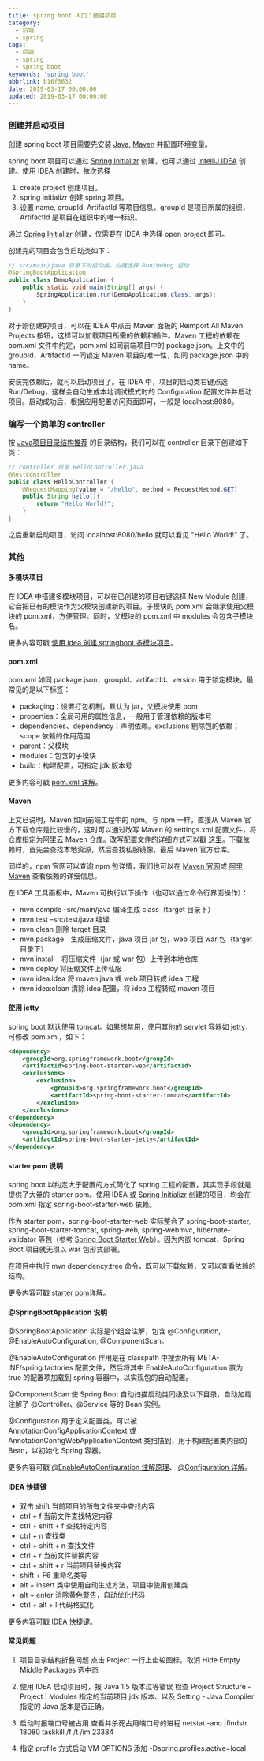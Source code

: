 ```yaml
---
title: spring boot 入门：搭建项目
category:
  - 后端
  - spring
tags:
  - 后端
  - spring
  - spring boot
keywords: 'spring boot'
abbrlink: b16f5632
date: 2019-03-17 00:00:00
updated: 2019-03-17 00:00:00
---
```


### 创建并启动项目

创建 spring boot 项目需要先安装 [Java](https://www.oracle.com/java/technologies/javase-downloads.html), [Maven](http://maven.apache.org/download.cgi) 并配置环境变量。

spring boot 项目可以通过 [Spring Initializr](https://start.spring.io/) 创建，也可以通过 [IntelliJ IDEA](https://www.jetbrains.com/idea/download/#section=mac) 创建。使用 IDEA 创建时，依次选择 

1. create project 创建项目。
2. spring initializr 创建 spring 项目。
3. 设置 name, groupId, ArtifactId 等项目信息。groupId 是项目所属的组织，ArtifactId 是项目在组织中的唯一标识。

通过 [Spring Initializr](https://start.spring.io/) 创建，仅需要在 IDEA 中选择 open project 即可。

创建完的项目会包含启动类如下：

```java
// src/main/java 目录下的启动类，右键选择 Run/Debug 启动
@SpringBootApplication
public class DemoApplication {
	public static void main(String[] args) {
		SpringApplication.run(DemoApplication.class, args);
	}
}
```

对于刚创建的项目，可以在 IDEA 中点击 Maven 面板的 Reimport All Maven Projects 按钮，这样可以加载项目所需的依赖和插件。Maven 工程的依赖在 pom.xml 文件中约定，pom.xml 如同前端项目中的 package.json。上文中的 groupId、ArtifactId 一同锁定 Maven 项目的唯一性，如同 package.json 中的 name。

安装完依赖后，就可以启动项目了。在 IDEA 中，项目的启动类右键点选 Run/Debug，这样会自动生成本地调试模式时的 Configuration 配置文件并启动项目。启动成功后，根据应用配置访问页面即可，一般是 localhost:8080。

### 编写一个简单的 controller

按 [Java项目目录结构推荐](https://www.jianshu.com/p/b5ebe9fc6c3d) 的目录结构，我们可以在 controller 目录下创建如下类：

```java
// controller 目录 HelloController.java
@RestController
public class HelloController {
    @RequestMapping(value = "/hello", method = RequestMethod.GET)
    public String hello(){
        return "Hello World!";
    }
}
```

之后重新启动项目，访问 localhost:8080/hello 就可以看见 "Hello World!" 了。

### 其他

#### 多模块项目

在 IDEA 中搭建多模块项目，可以在已创建的项目右键选择 New Module 创建，它会把已有的模块作为父模块创建新的项目。子模块的 pom.xml 会继承使用父模块的 pom.xml，方便管理。同时，父模块的 pom.xml 中 modules 会包含子模块名。

更多内容可戳 [使用 idea 创建 springboot 多模块项目](https://blog.csdn.net/lhw_csd/article/details/82183008)。

#### pom.xml

pom.xml 如同 package.json，groupId、artifactId、version 用于锁定模块。最常见的是以下标签：

* packaging：设置打包机制，默认为 jar，父模块使用 pom
* properties：全局可用的属性信息，一般用于管理依赖的版本号
* dependencies、dependency：声明依赖。exclusions 剔除包的依赖；scope 依赖的作用范围
* parent：父模块
* modules：包含的子模块
* build：构建配置，可指定 jdk 版本号

更多内容可戳 [pom.xml 详解](https://zhuanlan.zhihu.com/p/100106971)。

#### Maven

上文已说明，Maven 如同前端工程中的 npm。与 npm 一样，直接从 Maven 官方下载仓库是比较慢的，这时可以通过改写 Maven 的 settings.xml 配置文件，将仓库指定为阿里云 Maven 仓库。改写配置文件的详细方式可以戳 [这里](https://www.cnblogs.com/sword-successful/p/6408281.html)。下载依赖时，首先会查找本地资源，然后查找私服镜像，最后 Maven 官方仓库。

同样的，npm 官网可以查询 npm 包详情，我们也可以在 [Maven 官网](https://mvnrepository.com/)或 [阿里 Maven](https://maven.aliyun.com/mvn/search) 查看依赖的详细信息。

在 IDEA 工具面板中，Maven 可执行以下操作（也可以通过命令行界面操作）：

* mvn compile –src/main/java 编译生成 class（target 目录下）
* mvn test –src/test/java 编译
* mvn clean 删除 target 目录
* mvn package　生成压缩文件，java 项目 jar 包，web 项目 war 包（target 目录下）
* mvn install　将压缩文件（jar 或 war 包）上传到本地仓库
* mvn deploy 将压缩文件上传私服
* mvn idea:idea 将 maven java 或 web 项目转成 idea 工程
* mvn idea:clean 清除 idea 配置，将 idea 工程转成 maven 项目

#### 使用 jetty

spring boot 默认使用 tomcat。如果想禁用，使用其他的 servlet 容器如 jetty，可修改 pom.xml，如下：

```xml
<dependency>
    <groupId>org.springframework.boot</groupId>
    <artifactId>spring-boot-starter-web</artifactId>
    <exclusions>
        <exclusion>
            <groupId>org.springframework.boot</groupId>
            <artifactId>spring-boot-starter-tomcat</artifactId>
        </exclusion>
    </exclusions>
</dependency>
<dependency>
    <groupId>org.springframework.boot</groupId>
    <artifactId>spring-boot-starter-jetty</artifactId>
</dependency>
```

#### starter pom 说明

spring boot 以约定大于配置的方式简化了 spring 工程的配置，其实现手段就是提供了大量的 starter pom。使用 IDEA 或 [Spring Initializr](https://start.spring.io/) 创建的项目，均会在 pom.xml 指定 spring-boot-starter-web 依赖。

作为 starter pom，spring-boot-starter-web 实际整合了 spring-boot-starter, spring-boot-starter-tomcat, spring-web, spring-webmvc, hibernate-validator 等包（参考 [Spring Boot Starter Web](https://mvnrepository.com/artifact/org.springframework.boot/spring-boot-starter-web/2.1.3.RELEASE)）。因为内嵌 tomcat，Spring Boot 项目就无须以 war 包形式部署。

在项目中执行 mvn dependency:tree 命令，既可以下载依赖，又可以查看依赖的结构。

更多内容可戳 [starter pom详解](https://blog.csdn.net/newbie_907486852/article/details/79798700)。

#### @SpringBootApplication 说明

@SpringBootApplication 实际是个组合注解，包含 @Configuration, @EnableAutoConfiguration, @ComponentScan。

@EnableAutoConfiguration 作用是在 classpath 中搜索所有 META-INF/spring.factories 配置文件，然后将其中  EnableAutoConfiguration 置为 true 的配置项加载到 spring 容器中，以实现包的自动配置。

@ComponentScan 使 Spring Boot 自动扫描启动类同级及以下目录，自动加载注解了 @Controller、@Service 等的 Bean 实例。

@Configuration 用于定义配置类，可以被 AnnotationConfigApplicationContext 或 AnnotationConfigWebApplicationContext 类扫描到，用于构建配置类内部的 Bean，以初始化 Spring 容器。

更多内容可戳 [@EnableAutoConfiguration 注解原理](https://www.cnblogs.com/whx7762/p/7832985.html)、 [@Configuration 详解](https://blog.csdn.net/koflance/article/details/59304090)。

#### IDEA 快捷键

* 双击 shift 当前项目的所有文件夹中查找内容
* ctrl + f 当前文件查找特定内容
* ctrl + shift + f 查找特定内容
* ctrl + n 查找类
* ctrl + shift + n 查找文件
* ctrl + r 当前文件替换内容
* ctrl + shift + r 当前项目替换内容
* shift + F6 重命名类等
* alt + insert 类中使用自动生成方法，项目中使用创建类
* alt + enter 消除黄色警告，自动优化代码
* ctrl + alt + l 代码格式化

更多内容可戳 [IDEA 快捷键](https://blog.csdn.net/xkzju2010/article/details/69487723)。

#### 常见问题

1. 项目目录结构折叠问题
    点击 Project 一行上齿轮图标，取消 Hide Empty Middle Packages 选中态

2. 使用 IDEA 启动项目时，报 Java 1.5 版本过等错误
    检查 Project Structure - Project | Modules 指定的当前项目 jdk 版本、以及 Setting - Java Compiler 指定的 Java 版本是否正确。

3. 启动时报端口号被占用
    查看并杀死占用端口号的进程 
    netstat -ano |findstr 18080
    taskkill /f /t /im 23384

4. 指定 profile 方式启动
    VM OPTIONS 添加 -Dspring.profiles.active=local
